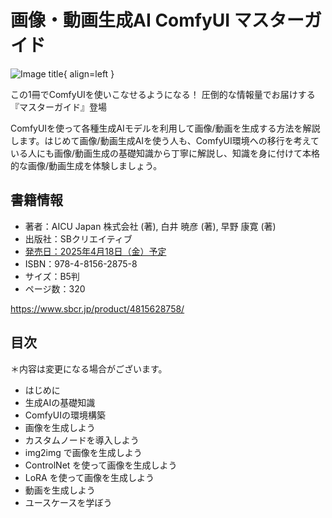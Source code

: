 # 画像・動画生成AI ComfyUI マスターガイド


![Image title](https://m.media-amazon.com/images/I/61LX0KGtkCL._SY425_.jpg){ align=left }


この1冊でComfyUIを使いこなせるようになる！
圧倒的な情報量でお届けする『マスターガイド』登場

ComfyUIを使って各種生成AIモデルを利用して画像/動画を生成する方法を解説します。はじめて画像/動画生成AIを使う人も、ComfyUI環境への移行を考えている人にも画像/動画生成の基礎知識から丁寧に解説し、知識を身に付けて本格的な画像/動画生成を体験しましょう。

## 書籍情報

- 著者：AICU Japan 株式会社 (著), 白井 暁彦 (著), 早野 康寛 (著)
- 出版社：SBクリエイティブ
- [発売日：2025年4月18日（金）予定](https://j.aicu.ai/comfysb)
- ISBN：978-4-8156-2875-8
- サイズ：B5判
- ページ数：320

<https://www.sbcr.jp/product/4815628758/>


## 目次
＊内容は変更になる場合がございます。

- はじめに
- 生成AIの基礎知識
- ComfyUIの環境構築
- 画像を生成しよう
- カスタムノードを導入しよう
- img2img で画像を生成しよう
- ControlNet を使って画像を生成しよう
- LoRA を使って画像を生成しよう
- 動画を生成しよう
- ユースケースを学ぼう


